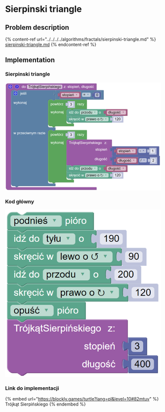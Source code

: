 # Sierpinski triangle

## Problem description

{% content-ref url="../../../../algorithms/fractals/sierpinski-triangle.md" %}
[sierpinski-triangle.md](../../../../algorithms/fractals/sierpinski-triangle.md)
{% endcontent-ref %}

## Implementation

### Sierpinski triangle

![Funkcja rysująca trójkąt Sierpińskiego](<../../../../.gitbook/assets/image (18).png>)

### Kod główny

![Wywołanie funkcji rysującej trójkąt Sierpińskiego](<../../../../.gitbook/assets/image (19).png>)

### Link do implementacji

{% embed url="https://blockly.games/turtle?lang=pl&level=10#82mtuv" %}
Trójkąt Sierpińskiego
{% endembed %}


